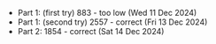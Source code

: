 - Part 1: (first try) 883 - too low (Wed 11 Dec 2024)
- Part 1: (second try) 2557 - correct (Fri 13 Dec 2024)
- Part 2: 1854 - correct (Sat 14 Dec 2024)
